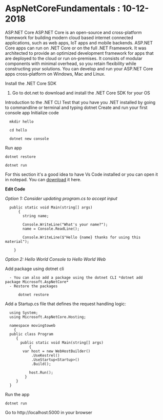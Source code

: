 # AspNetCoreFundamentals  : 10-12-2018

ASP.NET Core
ASP.NET Core is an open-source and cross-platform framework for building modern cloud based internet connected applications, such as web apps, IoT apps and mobile backends. ASP.NET Core apps can run on .NET Core or on the full .NET Framework. It was architected to provide an optimized development framework for apps that are deployed to the cloud or run on-premises. It consists of modular components with minimal overhead, so you retain flexibility while constructing your solutions. You can develop and run your ASP.NET Core apps cross-platform on Windows, Mac and Linux.




Install the .NET Core SDK
1. Go to dot.net to download and install the .NET Core SDK for your OS

Introduction to the .NET CLI
  Test that you have you .NET installed by going to commandline or terminal and typing
     dotnet 
   Create and run your first console app Initialize code
   
      mkdir hello

      cd hello

      dotnet new console
   
Run app
      
    dotnet restore

    dotnet run
   
For this section it's a good idea to have Vs Code installed or you can open it in notepad. You can [download](https://code.visualstudio.com/) it here.   

**Edit Code** 

*Option 1: Consider updating program.cs to accept input*

      public static void Main(string[] args)
          {
            string name;
            
            Console.WriteLine("What's your name?");
            name = Console.ReadLine();

            Console.WriteLine($"Hello {name} thanks for using this material");
            
        }

*Option 2: Hello World Console to Hello World Web*

   Add package using dotnet cli
   
      - You can also add a package using the dotnet CLI *dotnet add package Microsoft.AspNetCore*
      - Restore the packages
  
          dotnet restore
     
   Add a Startup.cs file that defines the request handling logic:
    
      using System;
      using Microsoft.AspNetCore.Hosting;

      namespace movingtoweb
        {
      public class Program
         {
           public static void Main(string[] args)
               {
            var host = new WebHostBuilder()
                .UseKestrel()
                .UseStartup<Startup>()
                .Build();

               host.Run();
             }
         }
      }
      
  Run the app
  
    dotnet run
    
  Go to http://localhost:5000 in your browser


